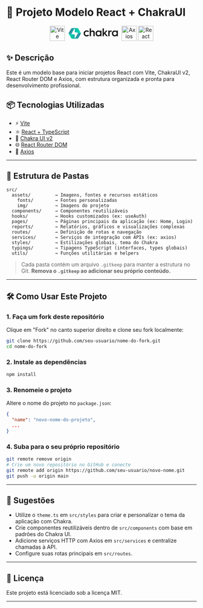 # 🚀 Projeto Modelo React + ChakraUI

<p align="center">
  <img src="https://vitejs.dev/logo.svg" alt="Vite" height="40" />
    <svg viewBox="0 0 128 36" class="css-1pl7i4d" height="40"><path d="M34.5655 17.9244L28.0585 16.7206L27.3139 18.0099L25.4813 21.1828L20.7231 29.4212C20.5147 29.7819 19.9653 29.6335 19.9653 29.2166V22.2928V21.5412C19.9653 21.1509 19.6901 20.8153 19.3087 20.7404L11.8954 19.2841L5.25929 18.0708C5.26937 18.4155 5.35079 18.7586 5.50582 19.0761L10.9828 28.5803C11.7469 29.9063 13.1577 30.7221 14.6835 30.7201L25.1868 30.7061C26.7118 30.7041 28.1198 29.8854 28.8808 28.5585L34.2409 19.2113C34.4694 18.8138 34.5768 18.3679 34.5655 17.9244Z" fill="url(#paint0_linear_«R138sf6tb»)"></path><path d="M12.642 17.9885L14.4774 14.8034L19.2073 6.59529C19.4154 6.2342 19.9653 6.38242 19.9653 6.79963V14.471C19.9653 14.8617 20.2411 15.1976 20.6231 15.272L28.0585 16.7207L34.5655 17.9245C34.5572 17.5987 34.4841 17.2747 34.3464 16.9717C34.314 16.9004 34.2792 16.8299 34.2397 16.7613L28.8728 7.42387C28.1102 6.09724 26.7007 5.27994 25.1753 5.27994H14.6361C13.1082 5.27994 11.6968 6.09981 10.9352 7.42979L5.58357 16.7749C5.57125 16.7963 5.56056 16.8184 5.54894 16.8401C5.34348 17.2237 5.24692 17.6483 5.25929 18.0708L11.8954 19.2841L12.642 17.9885Z" fill="url(#paint1_linear_«R138sf6tb»)"></path><path d="M53.8552 13.1588L51.8692 15.2341C50.9295 14.2368 49.7754 13.7519 48.4336 13.7519C47.2526 13.7519 46.2594 14.1561 45.4544 14.9646C44.6759 15.7731 44.2731 16.7972 44.2731 18.01C44.2731 19.2227 44.676 20.247 45.4544 21.0555C46.2594 21.864 47.2526 22.2684 48.4336 22.2684C49.7754 22.2684 50.9295 21.7831 51.8692 20.786L53.8552 22.8611C52.406 24.4245 50.6077 25.206 48.4336 25.206C46.3668 25.206 44.6221 24.5323 43.1995 23.1577C41.7772 21.7831 41.0792 20.0582 41.0792 18.01C41.0792 15.9617 41.7772 14.2638 43.1995 12.8894C44.6221 11.5148 46.3668 10.8141 48.4336 10.8141C50.6077 10.8141 52.406 11.5958 53.8552 13.1588Z" fill="currentColor"></path><path d="M55.4953 24.8287V6.0437H58.6893V13.1319C59.3065 11.8383 60.783 10.9758 62.6347 10.9758C65.7482 10.9758 67.5733 13.051 67.5733 16.42V24.8287H64.3794V16.8782C64.3794 15.0185 63.3862 13.8597 61.6684 13.8597C59.9241 13.8597 58.6893 15.1534 58.6893 17.0129V24.8287L55.4953 24.8287Z" fill="currentColor"></path><path d="M80.5399 13.2129V11.2454H83.7608V24.8287H80.5399V22.8612C80.0836 24.1819 78.4462 25.1251 76.2186 25.1251C74.313 25.1251 72.7026 24.4514 71.3873 23.1038C70.099 21.7294 69.4548 20.0583 69.4548 18.037C69.4548 16.0158 70.099 14.3446 71.3873 12.9973C72.7026 11.6227 74.313 10.949 76.2186 10.949C78.4462 10.949 80.0836 11.8922 80.5399 13.2129ZM79.5737 21.0016C80.3787 20.2201 80.7816 19.2229 80.7816 18.037C80.7816 16.8512 80.3787 15.8539 79.5737 15.0724C78.7952 14.2909 77.802 13.8866 76.648 13.8866C75.494 13.8866 74.5546 14.2909 73.7762 15.0724C73.0247 15.8539 72.6487 16.8512 72.6487 18.037C72.6487 19.2229 73.0247 20.2201 73.7762 21.0016C74.5546 21.7831 75.494 22.1875 76.648 22.1875C77.802 22.1875 78.7952 21.7831 79.5737 21.0016Z" fill="currentColor"></path><path d="M86.2329 24.8287V6.0437H89.4268V17.0129L94.4189 11.2453H98.1231L92.8354 17.3094L98.6868 24.8287H95.0365L90.7687 19.3577L89.4268 20.867V24.8287L86.2329 24.8287Z" fill="currentColor"></path><path d="M99.7633 24.8287V11.2453H102.957V13.2666C103.601 11.8383 105.077 10.9758 106.983 10.9758C107.359 10.9758 107.681 11.0027 107.949 11.0568V14.1831C107.547 14.1021 107.09 14.0482 106.607 14.0482C104.38 14.0482 102.957 15.4497 102.957 17.6865V24.8286L99.7633 24.8287Z" fill="currentColor"></path><path d="M119.521 13.2129V11.2454H122.742V24.8287H119.521V22.8612C119.065 24.1819 117.427 25.1251 115.2 25.1251C113.294 25.1251 111.684 24.4514 110.368 23.1038C109.08 21.7294 108.436 20.0583 108.436 18.037C108.436 16.0158 109.08 14.3446 110.368 12.9973C111.684 11.6227 113.294 10.949 115.2 10.949C117.427 10.949 119.065 11.8922 119.521 13.2129ZM118.555 21.0016C119.36 20.2201 119.763 19.2229 119.763 18.037C119.763 16.8512 119.36 15.8539 118.555 15.0724C117.776 14.2909 116.783 13.8866 115.629 13.8866C114.475 13.8866 113.536 14.2909 112.757 15.0724C112.006 15.8539 111.63 16.8512 111.63 18.037C111.63 19.2229 112.006 20.2201 112.757 21.0016C113.536 21.7831 114.475 22.1875 115.629 22.1875C116.783 22.1875 117.776 21.7831 118.555 21.0016Z" fill="currentColor"></path><defs><linearGradient id="paint0_linear_«R138sf6tb»" x1="33.9534" y1="23.645" x2="5.78627" y2="23.9059" gradientUnits="userSpaceOnUse"><stop stop-color="#3585A3"></stop><stop offset="1" stop-color="#00DEAE"></stop></linearGradient><linearGradient id="paint1_linear_«R138sf6tb»" x1="6.67767" y1="12.4545" x2="31.7007" y2="11.8021" gradientUnits="userSpaceOnUse"><stop stop-color="#3585A3"></stop><stop offset="1" stop-color="#00DEAE"></stop></linearGradient></defs></svg>
  <img src="https://axios-http.com/assets/logo.svg" alt="Axios" height="40" />
  <img src="https://reactrouter.com/_brand/React%20Router%20Brand%20Assets/React%20Router%20Lockup/Light.png" alt="React Router" height="40" />
</p>

## ✨ Descrição
Este é um modelo base para iniciar projetos React com Vite, ChakraUI v2, React Router DOM e Axios, com estrutura organizada e pronta para desenvolvimento profissional.

## 📦 Tecnologias Utilizadas
- ⚡ [Vite](https://vitejs.dev/)
- ⚛️ [React + TypeScript](https://react.dev/learn)
- 💅 [Chakra UI v2](https://chakra-ui.com/docs/components](https://v2.chakra-ui.com))
- 🌐 [React Router DOM](https://reactrouter.com/en/main)
- 📡 [Axios](https://axios-http.com/)

---

## 📁 Estrutura de Pastas
```
src/
  assets/         → Imagens, fontes e recursos estáticos
    fonts/        → Fontes personalizadas
    img/          → Imagens do projeto
  components/     → Componentes reutilizáveis
  hooks/          → Hooks customizados (ex: useAuth)
  pages/          → Páginas principais da aplicação (ex: Home, Login)
  reports/        → Relatórios, gráficos e visualizações complexas
  routes/         → Definição de rotas e navegação
  services/       → Serviços de integração com APIs (ex: axios)
  styles/         → Estilizações globais, tema do Chakra
  typings/        → Tipagens TypeScript (interfaces, types globais)
  utils/          → Funções utilitárias e helpers
```
> Cada pasta contém um arquivo `.gitkeep` para manter a estrutura no Git. **Remova o `.gitkeep` ao adicionar seu próprio conteúdo.**

---

## 🛠️ Como Usar Este Projeto

### 1. Faça um fork deste repositório
Clique em "Fork" no canto superior direito e clone seu fork localmente:
```bash
git clone https://github.com/seu-usuario/nome-do-fork.git
cd nome-do-fork
```

### 2. Instale as dependências
```bash
npm install
```

### 3. Renomeie o projeto
Altere o nome do projeto no `package.json`:
```json
{
  "name": "novo-nome-do-projeto",
  ...
}
```

### 4. Suba para o seu próprio repositório
```bash
git remote remove origin
# Crie um novo repositório no GitHub e conecte
git remote add origin https://github.com/seu-usuario/novo-nome.git
git push -u origin main
```

---

## 🧠 Sugestões
- Utilize o `theme.ts` em `src/styles` para criar e personalizar o tema da aplicação com Chakra.
- Crie componentes reutilizáveis dentro de `src/components` com base em padrões do Chakra UI.
- Adicione serviços HTTP com Axios em `src/services` e centralize chamadas à API.
- Configure suas rotas principais em `src/routes`.

---

## 🧾 Licença
Este projeto está licenciado sob a licença MIT.

---
